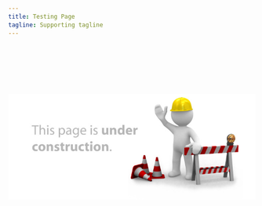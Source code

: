 ```yaml
---
title: Testing Page
tagline: Supporting tagline
---
```


<br/>
<br/>
<br/>
<br/>
<br/>
<br/>

<div align="center">
	<img src="page_is_under_construction.jpg" alt="Page is under Construction." >
</div>
